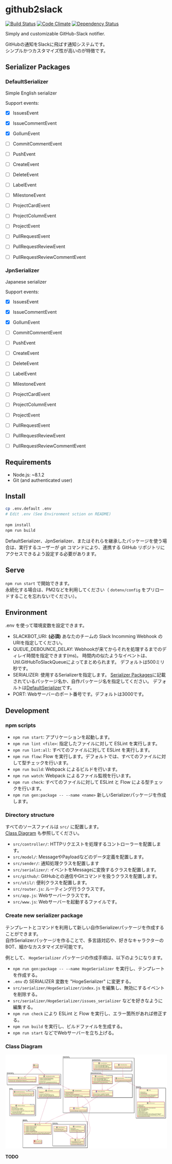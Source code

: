 # github2slack

[![Build Status](https://travis-ci.org/snakazawa/github2slack.svg?branch=master)](https://travis-ci.org/snakazawa/github2slack)
[![Code Climate](https://codeclimate.com/github/snakazawa/github2slack/badges/gpa.svg)](https://codeclimate.com/github/snakazawa/github2slack)
[![Dependency Status](https://gemnasium.com/badges/github.com/snakazawa/github2slack.svg)](https://gemnasium.com/github.com/snakazawa/github2slack)

Simply and customizable GitHub-Slack notifier. 

GitHubの通知をSlackに飛ばす通知システムです。  
シンプルかつカスタマイズ性が高いのが特徴です。


## Serializer Packages

### DefaultSerializer

Simple English serializer

Support events:

- [x] IssuesEvent
- [x] IssueCommentEvent
- [x] GollumEvent
- [ ] CommitCommentEvent
- [ ] PushEvent
- [ ] CreateEvent
- [ ] DeleteEvent
- [ ] LabelEvent
- [ ] MilestoneEvent
- [ ] ProjectCardEvent
- [ ] ProjectColumnEvent
- [ ] ProjectEvent
- [ ] PullRequestEvent
- [ ] PullRequestReviewEvent
- [ ] PullRequestReviewCommentEvent


### JpnSerializer

Japanese serializer

Support events:

- [x] IssuesEvent
- [x] IssueCommentEvent
- [x] GollumEvent
- [ ] CommitCommentEvent
- [ ] PushEvent
- [ ] CreateEvent
- [ ] DeleteEvent
- [ ] LabelEvent
- [ ] MilestoneEvent
- [ ] ProjectCardEvent
- [ ] ProjectColumnEvent
- [ ] ProjectEvent
- [ ] PullRequestEvent
- [ ] PullRequestReviewEvent
- [ ] PullRequestReviewCommentEvent


## Requirements

- Node.js: ~8.1.2
- Git (and authenticated user)


## Install

```bash
cp .env.default .env
# Edit .env (See Environment sction on README)

npm install
npm run build
```

DefaultSerializer、JpnSerializer、またはそれらを継承したパッケージを使う場合は、実行するユーザーが git コマンドにより、連携する GitHub リポジトリにアクセスできるよう設定する必要があります。


## Serve

`npm run start` で開始できます。  
永続化する場合は、PM2などを利用してください（ `dotenv/config` をプリロードすることを忘れないでください）。


## Environment

.env を使って環境変数を設定できます。

- SLACKBOT_URI: **(必須)** あなたのチームの Slack Incomming Webhook の URIを指定してください。 
- QUEUE_DEBOUNCE_DELAY: Webhookが来てからそれを処理するまでのディレイ時間を指定できます(ms)。 
時間内の似たようなイベントは、Util.GitHubToSlackQueueによってまとめられます。
デフォルトは500ミリ秒です。
- SERIALIZER: 使用するSerializerを指定します。 
[Serializer Packages](#Serializer%20Packages)に記載されているパッケージ名か、自作パッケージ名を指定してください。
デフォルトは[DefaultSerializer](#DefaultSerializer)です。
- PORT: Webサーバーのポート番号です。デフォルトは3000です。


## Development

### npm scripts

- `npm run start`: アプリケーションを起動します。
- `npm run lint <file>`: 指定したファイルに対して ESLint を実行します。
- `npm run lint:all`: すべてのファイルに対して ESLint を実行します。
- `npm run flow`: Flow を実行します。デフォルトでは、すべてのファイルに対して型チェックを行います。
- `npm run build`: Webpack によるビルドを行います。
- `npm run watch`: Webpack によるファイル監視を行います。
- `npm run check`: すべてのファイルに対して ESLint と Flow による型チェックを行います。
- `npm run gen:package -- --name <name>` 新しいSerializerパッケージを作成します。

### Directory structure

すべてのソースファイルは `src/` に配置します。  
[Class Diagram](#Class%20Diagram) も参照してください。

- `src/controller/`: HTTPリクエストを処理するコントローラーを配置します。
- `src/model/`: MessageやPayloadなどのデータ定義を配置します。
- `src/sender/`: 通知処理クラスを配置します
- `src/serializer/`: イベントをMessageに変換するクラスを配置します。
- `src/github/`: GitHubとの通信やGitコマンドを扱うクラスを配置します。
- `src/util/`: 便利クラスを配置します。
- `src/router.js`: ルーティング行うクラスです。
- `src/app.js`: Webサーバークラスです。
- `src/www.js`: Webサーバーを起動するファイルです。

### Create new serializer package

テンプレートとコマンドを利用して新しい自作Serializerパッケージを作成することができます。  
自作Serializerパッケージを作ることで、多言語対応や、好きなキャラクターのBOT、細かなカスタマイズが可能です。

例として、 `HogeSerializer` パッケージの作成手順は、以下のようになります。

- `npm run gen:package -- --name HogeSerializer` を実行し、テンプレートを作成する。
- `.env` の SERIALIZER 変数を "HogeSerializer" に変更する。
- `src/serializer/HogeSerializer/index.js` を編集し、無効にするイベントを削除する。
- `src/serializer/HogeSerializer/issues_serializer` などを好きなように編集する。
- `npm run check` により ESLint と Flow を実行し、エラー箇所があれば修正する。
- `npm run build` を実行し、ビルドファイルを生成する。
- `npm run start` などでWebサーバーを立ち上げる。

### Class Diagram

![Class Diagram](documents/class.png "Class Diagram")

**TODO**
